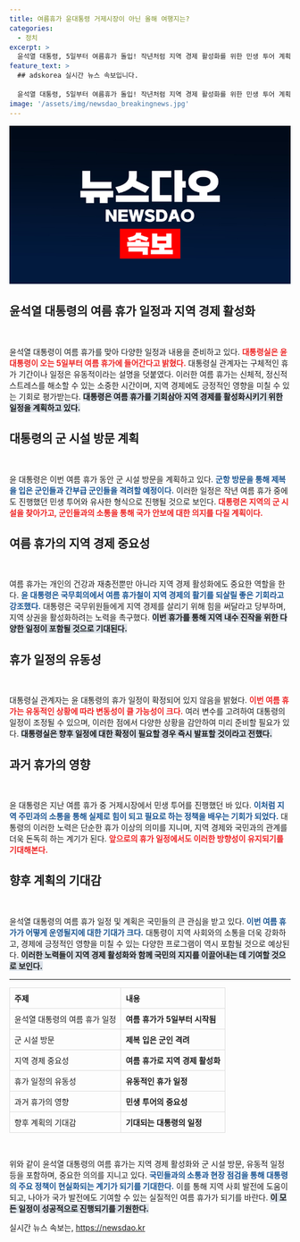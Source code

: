 ```yaml
---
title: 여름휴가 윤대통령 거제시장이 아닌 올해 여행지는?
categories:
  - 정치
excerpt: >
  윤석열 대통령, 5일부터 여름휴가 돌입! 작년처럼 지역 경제 활성화를 위한 민생 투어 계획이 예고되며 기대감 고조. 군인 격려 일정도 포함될 듯. 클릭해 자세히 알아보세요!
feature_text: >
  ## adskorea 실시간 뉴스 속보입니다.

  윤석열 대통령, 5일부터 여름휴가 돌입! 작년처럼 지역 경제 활성화를 위한 민생 투어 계획이 예고되며 기대감 고조. 군인 격려 일정도 포함될 듯. 클릭해 자세히 알아보세요!
image: '/assets/img/newsdao_breakingnews.jpg'
---
```


<p><img src="/assets/img/newsdao_breakingnews.jpg" alt="adskorea 속보" /></p>

<h2 data-ke-size="size26">윤석열 대통령의 여름 휴가 일정과 지역 경제 활성화</h2>

<p data-ke-size="size16">&nbsp;</p>

<p>윤석열 대통령이 여름 휴가를 맞아 다양한 일정과 내용을 준비하고 있다. <b><span style="color: #ee2323;">대통령실은 윤 대통령이 오는 5일부터 여름 휴가에 들어간다고 밝혔다.</span></b> 대통령실 관계자는 구체적인 휴가 기간이나 일정은 유동적이라는 설명을 덧붙였다. 이러한 여름 휴가는 신체적, 정신적 스트레스를 해소할 수 있는 소중한 시간이며, 지역 경제에도 긍정적인 영향을 미칠 수 있는 기회로 평가받는다. <b><span style="background-color: #21538527;">대통령은 여름 휴가를 기회삼아 지역 경제를 활성화시키기 위한 일정을 계획하고 있다.</span></b></p>

<h2 data-ke-size="size26">대통령의 군 시설 방문 계획</h2>

<p data-ke-size="size16">&nbsp;</p>

<p>윤 대통령은 이번 여름 휴가 동안 군 시설 방문을 계획하고 있다. <b><span style="color: #1a5490;">군항 방문을 통해 제복을 입은 군인들과 간부급 군인들을 격려할 예정이다.</span></b> 이러한 일정은 작년 여름 휴가 중에도 진행했던 민생 투어와 유사한 형식으로 진행될 것으로 보인다. <b><span style="color: #ee2323;">대통령은 지역의 군 시설을 찾아가고, 군인들과의 소통을 통해 국가 안보에 대한 의지를 다질 계획이다.</span></b> </p>

<h2 data-ke-size="size26">여름 휴가의 지역 경제 중요성</h2>

<p data-ke-size="size16">&nbsp;</p>

<p>여름 휴가는 개인의 건강과 재충전뿐만 아니라 지역 경제 활성화에도 중요한 역할을 한다. <b><span style="color: #1a5490;">윤 대통령은 국무회의에서 여름 휴가철이 지역 경제의 활기를 되살릴 좋은 기회라고 강조했다.</span></b> 대통령은 국무위원들에게 지역 경제를 살리기 위해 힘을 써달라고 당부하며, 지역 상권을 활성화하려는 노력을 촉구했다. <b><span style="background-color: #21538527;">이번 휴가를 통해 지역 내수 진작을 위한 다양한 일정이 포함될 것으로 기대된다.</span></b> </p>

<h2 data-ke-size="size26">휴가 일정의 유동성</h2>

<p data-ke-size="size16">&nbsp;</p>

<p>대통령실 관계자는 윤 대통령의 휴가 일정이 확정되어 있지 않음을 밝혔다. <b><span style="color: #ee2323;">이번 여름 휴가는 유동적인 상황에 따라 변동성이 클 가능성이 크다.</span></b> 여러 변수를 고려하여 대통령의 일정이 조정될 수 있으며, 이러한 점에서 다양한 상황을 감안하여 미리 준비할 필요가 있다. <b><span style="background-color: #21538527;">대통령실은 향후 일정에 대한 확정이 필요할 경우 즉시 발표할 것이라고 전했다.</span></b></p>

<h2 data-ke-size="size26">과거 휴가의 영향</h2>

<p data-ke-size="size16">&nbsp;</p>

<p>윤 대통령은 지난 여름 휴가 중 거제시장에서 민생 투어를 진행했던 바 있다. <b><span style="color: #1a5490;">이처럼 지역 주민과의 소통을 통해 실제로 힘이 되고 필요로 하는 정책을 배우는 기회가 되었다.</span></b> 대통령의 이러한 노력은 단순한 휴가 이상의 의미를 지니며, 지역 경제와 국민과의 관계를 더욱 돈독히 하는 계기가 된다. <b><span style="color: #ee2323;">앞으로의 휴가 일정에서도 이러한 방향성이 유지되기를 기대해본다.</span></b> </p>

<h2 data-ke-size="size26">향후 계획의 기대감</h2>

<p data-ke-size="size16">&nbsp;</p>

<p>윤석열 대통령의 여름 휴가 일정 및 계획은 국민들의 큰 관심을 받고 있다. <b><span style="color: #1a5490;">이번 여름 휴가가 어떻게 운영될지에 대한 기대가 크다.</span></b> 대통령이 지역 사회와의 소통을 더욱 강화하고, 경제에 긍정적인 영향을 미칠 수 있는 다양한 프로그램이 역시 포함될 것으로 예상된다. <b><span style="background-color: #21538527;">이러한 노력들이 지역 경제 활성화와 함께 국민의 지지를 이끌어내는 데 기여할 것으로 보인다.</span></b></p>

<hr />

<table style="width:100%; border-collapse: collapse;">
  <tr>
    <th style="border: 1px solid #ddd; text-align: left; padding: 8px;">주제</th>
    <th style="border: 1px solid #ddd; text-align: left; padding: 8px;">내용</th>
  </tr>
  <tr>
    <td style="border: 1px solid #ddd; padding: 8px;">윤석열 대통령의 여름 휴가 일정</td>
    <td style="border: 1px solid #ddd; padding: 8px;"><b>여름 휴가가 5일부터 시작됨</b></td>
  </tr>
  <tr>
    <td style="border: 1px solid #ddd; padding: 8px;">군 시설 방문</td>
    <td style="border: 1px solid #ddd; padding: 8px;"><b>제복 입은 군인 격려</b></td>
  </tr>
  <tr>
    <td style="border: 1px solid #ddd; padding: 8px;">지역 경제 중요성</td>
    <td style="border: 1px solid #ddd; padding: 8px;"><b>여름 휴가로 지역 경제 활성화</b></td>
  </tr>
  <tr>
    <td style="border: 1px solid #ddd; padding: 8px;">휴가 일정의 유동성</td>
    <td style="border: 1px solid #ddd; padding: 8px;"><b>유동적인 휴가 일정</b></td>
  </tr>
  <tr>
    <td style="border: 1px solid #ddd; padding: 8px;">과거 휴가의 영향</td>
    <td style="border: 1px solid #ddd; padding: 8px;"><b>민생 투어의 중요성</b></td>
  </tr>
  <tr>
    <td style="border: 1px solid #ddd; padding: 8px;">향후 계획의 기대감</td>
    <td style="border: 1px solid #ddd; padding: 8px;"><b>기대되는 대통령의 일정</b></td>
  </tr>
</table>

<p data-ke-size="size16">&nbsp;</p>

<p>위와 같이 윤석열 대통령의 여름 휴가는 지역 경제 활성화와 군 시설 방문, 유동적 일정 등을 포함하며, 중요한 의의를 지니고 있다. <b><span style="color: #1a5490;">국민들과의 소통과 현장 점검을 통해 대통령의 주요 정책이 현실화되는 계기가 되기를 기대한다.</span></b> 이를 통해 지역 사회 발전에 도움이 되고, 나아가 국가 발전에도 기여할 수 있는 실질적인 여름 휴가가 되기를 바란다. <b><span style="background-color: #21538527;">이 모든 일정이 성공적으로 진행되기를 기원한다.</span></b></p>
실시간 뉴스 속보는, <a href="https://newsdao.kr" rel="dofollow">https://newsdao.kr</a>


